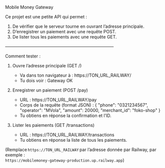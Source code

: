 Mobile Money Gateway

Ce projet est une petite API qui permet :
1. De vérifier que le serveur tourne en ouvrant l’adresse principale.
2. D’enregistrer un paiement avec une requête POST.
3. De lister tous les paiements avec une requête GET.

—————————————————————————

Comment tester :

1) Ouvre l’adresse principale (GET /)
   - Va dans ton navigateur à : https://TON_URL_RAILWAY/
   - Tu dois voir : Gateway OK

2) Enregistrer un paiement (POST /pay)
   - URL : https://TON_URL_RAILWAY/pay
   - Corps de la requête (format JSON) :
     {
       "phone": "0321234567",
       "operator": "MVola",
       "amount": 20000,
       "merchant_id": "foko-shop"
     }
   - Tu obtiens en réponse la confirmation et l’ID.

3) Lister les paiements (GET /transactions)
   - URL : https://TON_URL_RAILWAY/transactions
   - Tu obtiens en réponse la liste de tous les paiements.

(Remplace `https://TON_URL_RAILWAY` par l’adresse donnée par Railway, par exemple :  
`https://mobilemoney-gateway-production.up.railway.app`)
